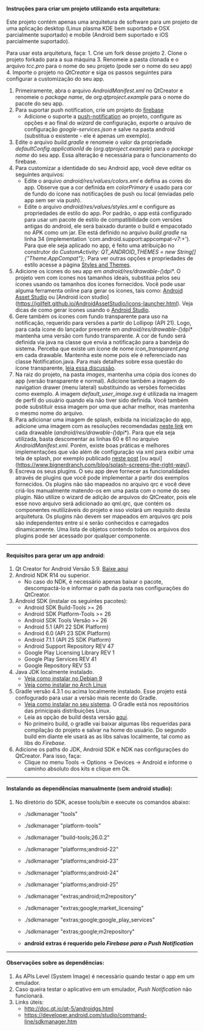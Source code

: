 #### Instruções para criar um projeto utilizando esta arquitetura:
Este projeto contém apenas uma arquitetura de software para um projeto de uma aplicação desktop (Linux plasma KDE bem suportado e OSX parcialmente suportado) e mobile (Android bem suportado e iOS parcialmente suportado).

Para usar esta arquitetura, faça:
    1. Crie um fork desse projeto
    2. Clone o projeto forkado para a sua máquina
    3. Renomeie a pasta clonada e o arquivo *tcc.pro* para o nome do seu projeto (pode ser o nome do seu app)
    4. Importe o projeto no *QtCreator* e siga os passos seguintes para configurar a customização do seu app.

1. Primeiramente, abra o arquivo *AndroidManifest.xml* no QtCreator e renomeie o *package name*, de *org.qtproject.example* para o nome do pacote do seu app.
2. Para suportar push notification, crie um projeto do [firebase](https://console.firebase.google.com)
   - Adicione o suporte a [push-notification](https://console.firebase.google.com/project/novo-projeto-do-firebase/notification) ao projeto, configure as opções e ao final do *wizard* de configuração, exporte o arquivo de configuração *google-services.json* e salve na pasta android (substitua o existente - ele é apenas um exemplo).
3. Edite o arquivo *build.gradle* e renomeie o valor da propriedade *defaultConfig.applicationId* de (*org.qtproject.example*) para o *package name* do seu app. Essa alteração é necessária para o funcionamento do firebase.
4. Para customizar a identidade do seu Android app, você deve editar os seguintes arquivos:
   - Edite o arquivo *android/res/values/colors.xml* e defina as cores do app. Observe que a cor definida em *colorPrimary* é usado para cor de fundo do ícone nas notificações de push ou local (enviadas pelo app sem ser via push).
   - Edite o arquivo *android/res/values/styles.xml* e configure as propriedades de estilo do app. Por padrão, o app está configurado para usar um pacote de estilo de compatibilidade com versões antigas do android, ele será baixado durante o build e empacotado no APK como um jar. Ele está definido no arquivo *build.gradle* na linha 34 (implementation 'com.android.support:appcompat-v7:+'). Para que ele seja aplicado no app, é feito uma atribuição no construtor do *CustomActivity: QT_ANDROID_THEMES = new String[] {"Theme.AppCompat"};*. Para ver outras opções e propriedades de estilo acesse a página [Styles and Themes](https://developer.android.com/guide/topics/ui/look-and-feel/themes.html).
5. Adicione os ícones do seu app em *android/res/drawable-(*)dpi*. O projeto vem com ícones nos tamanhos ideais, substitua pelos seu ícones usando os tamanhos dos ícones fornecidos. Você pode usar alguma ferramenta online para gerar os ícones, tais como: [Android Asset Studio](https://romannurik.github.io/AndroidAssetStudio/icons-launcher.html) ou [Android icon studio] (https://jgilfelt.github.io/AndroidAssetStudio/icons-launcher.html). Veja dicas de como gerar ícones usando o [Android Studio](https://developer.android.com/studio/write/image-asset-studio.html).
6. Gere também os ícones com fundo transparente para uso na notificação, requerido para versões a partir do Lollipop (API 21). Logo, para cada ícone do lançador presente em *android/res/drawable-(*)dpi* mantenha uma versão com fundo transparente. A cor de fundo será definida via java na classe que envia a notificação para a bandeija do sistema. Perceba que existe um ícone de nome *icon_transparent.png* em cada drawable. Mantenha este nome pois ele é referenciado nas classe Notification.java. Para mais detalhes sobre essa questão do ícone transparente, [leia essa discussão](https://stackoverflow.com/questions/30795431/icon-not-displaying-in-notification-white-square-shown-instead).
7. Na raiz do projeto, na pasta *images*, mantenha uma cópia dos ícones do app (versão transparente e normal). Adicione também a imagem do navigation drawer (menu lateral) substituindo as versões fornecidas como exemplo. A imagem *default_user_image.svg* é utilizada na imagem de perfil do usuário quando ela não tiver sido definida. Você também pode substituir essa imagem por uma que achar melhor, mas mantenha o mesmo nome do arquivo.
8. Para adicionar uma imagem de splash, exibida na inicialização do app, adicione uma imagem com as resoluções recomendadas [neste link](http://bijudesigner.com/blog/app-icon-and-splash-screen-sizes/) em cada drawable (*android/res/drawable-(*)dpi*). Para que ela seja utilizada, basta descomentar as linhas 60 e 61 no arquivo *AndroidManifest.xml*. Porém, existe boas práticas e melhores implementações que vão além de configuração via xml para exibir uma tela de splash, por exemplo publicado [neste post](https://android.jlelse.eu/right-way-to-create-splash-screen-on-android-e7f1709ba154) [ou aqui] (https://www.bignerdranch.com/blog/splash-screens-the-right-way/).
9. Escreva os seus plugins. O seu app deve fornecer as funcionalidades através de plugins que você pode implementar a partir dos exemplos fornecidos. Os plugins não são mapeados no arquivo qrc e você deve criá-los manualmente matendo-os em uma pasta com o nome do seu plugin. Não utilize o wizard de adição de arquivos do QtCreator, pois ele esse novo arquivo será adicionado ao qml.qrc, que contém os componentes reutilizáveis do projeto e isso violará um requisito desta arquitetura. Os plugins não devem ser mapeados em arquivos qrc pois são independentes entre sí e serão conhecidos e carregados dinamicamente. Uma lista de objetos contendo todos os arquivos dos plugins pode ser acessado por qualquer componente.


----
#### Requisitos para gerar um app android:
1. Qt Creator for Android Versão 5.9. [Baixe aqui](http://download.qt.io/official_releases/qt/5.9/5.9.3/qt-opensource-linux-x64-5.9.3.run)
2. Android NDK R14 ou superior.
   - No caso do NDK, é necessário apenas baixar o pacote, descompactá-lo e informar o path da pasta nas configurações do QtCreator.
3. Android SDK (instalar os seguintes pacotes):
   - Android SDK Build-Tools >= 26
   - Android SDK Platform-Tools >= 26
   - Android SDK Tools Versão >= 26
   - Android 5.1 (API 22 SDK Platform)
   - Android 6.0 (API 23 SDK Platform)
   - Android 7.1.1 (API 25 SDK Platform)
   - Android Support Repository REV 47
   - Google Play Licensing Library REV 1
   - Google Play Services REV 41
   - Google Repository REV 53
4. Java JDK localmente instalado.
   - [Veja como instalar no Debian 9](http://www.itzgeek.com/how-tos/linux/debian/how-to-install-oracle-java-8-on-debian-9-ubuntu-linux-mint.html)
   - [Veja como instalar no Arch Linux](https://www.ostechnix.com/install-oracle-java-8-arch-linux/)
5. Gradle versão 4.3.1 ou acima localmente instalado. Esse projeto está confogurado para usar a versão mais recente do Gradle.
   - [Veja como instalar no seu sistema](https://gradle.org/install/). O Gradle está nos repositórios das prinicipais distribuições Linux.
   - Leia as opção de build desta versão [aqui](https://developer.android.com/studio/build/gradle-plugin-3-0-0-migration.html#new_configurations).
   - No primeiro build, o gradle vai baixar algumas libs requeridas para compilação do projeto e salvar na home do usuário. Do segundo build em diante ele usará as as libs salvas localmente, tal como as libs do *Firebase*.
6. Adicione os paths do JDK, Android SDK e NDK nas configurações do QtCreator. Para isso, faça:
   - Clique no menu Tools -> Options -> Devices -> Android e informe o caminho absoluto dos kits e clique em Ok.

----
#### Instalando as dependências manualmente (sem android studio):
1. No diretório do SDK, acesse tools/bin e execute os comandos abaixo:
   - ./sdkmanager "tools"
   - ./sdkmanager "platform-tools"
   - ./sdkmanager "build-tools;26.0.2"
   - ./sdkmanager "platforms;android-22"
   - ./sdkmanager "platforms;android-23"
   - ./sdkmanager "platforms;android-24"
   - ./sdkmanager "platforms;android-25"
   - ./sdkmanager "extras;android;m2repository"
   - ./sdkmanager "extras;google;market_licensing"
   - ./sdkmanager "extras;google;google_play_services"
   - ./sdkmanager "extras;google;m2repository"

   - **android extras é requerido pelo *Firebase para o Push Notification***


----
#### Observações sobre as dependências:
1. As APIs Level (System Image) é necessário quando testar o app em um emulador.
2. Caso queira testar o aplicativo em um emulador, *Push Notification* não funcionará.
3. Links úteis:
   - http://doc.qt.io/qt-5/androidgs.html
   - https://developer.android.com/studio/command-line/sdkmanager.htm
